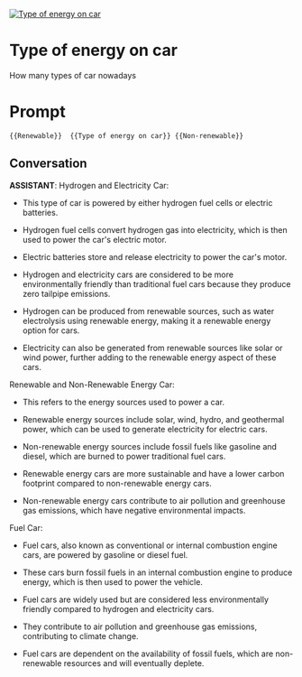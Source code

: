 
[![Type of energy on car](https://flow-prompt-covers.s3.us-west-1.amazonaws.com/icon/minimalist/mini_11.png)]()
# Type of energy on car 
How many types of car nowadays

# Prompt

```
{{Renewable}}  {{Type of energy on car}} {{Non-renewable}}
```

## Conversation

**ASSISTANT**: Hydrogen and Electricity Car:

- This type of car is powered by either hydrogen fuel cells or electric batteries.

- Hydrogen fuel cells convert hydrogen gas into electricity, which is then used to power the car's electric motor.

- Electric batteries store and release electricity to power the car's motor.

- Hydrogen and electricity cars are considered to be more environmentally friendly than traditional fuel cars because they produce zero tailpipe emissions.

- Hydrogen can be produced from renewable sources, such as water electrolysis using renewable energy, making it a renewable energy option for cars.

- Electricity can also be generated from renewable sources like solar or wind power, further adding to the renewable energy aspect of these cars.



Renewable and Non-Renewable Energy Car:

- This refers to the energy sources used to power a car.

- Renewable energy sources include solar, wind, hydro, and geothermal power, which can be used to generate electricity for electric cars.

- Non-renewable energy sources include fossil fuels like gasoline and diesel, which are burned to power traditional fuel cars.

- Renewable energy cars are more sustainable and have a lower carbon footprint compared to non-renewable energy cars.

- Non-renewable energy cars contribute to air pollution and greenhouse gas emissions, which have negative environmental impacts.



Fuel Car:

- Fuel cars, also known as conventional or internal combustion engine cars, are powered by gasoline or diesel fuel.

- These cars burn fossil fuels in an internal combustion engine to produce energy, which is then used to power the vehicle.

- Fuel cars are widely used but are considered less environmentally friendly compared to hydrogen and electricity cars.

- They contribute to air pollution and greenhouse gas emissions, contributing to climate change.

- Fuel cars are dependent on the availability of fossil fuels, which are non-renewable resources and will eventually deplete.


